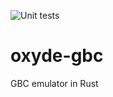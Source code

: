 ![Unit tests](https://github.com/GBathie/oxyde-gbc/actions/workflows/main.yml/badge.svg)

# oxyde-gbc
GBC emulator in Rust
